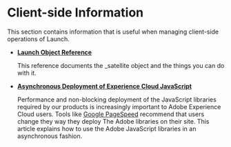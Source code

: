 # Client-side Information

This section contains information that is useful when managing client-side operations of Launch.

* [**Launch Object Reference**](launch-object-reference.md)

  This reference documents the \_satellite object and the things you can do with it.

* [**Asynchronous Deployment of Experience Cloud JavaScript**](https://github.com/Adobe-Marketing-Cloud/reactor-user-docs/tree/67a59a7519514467a713016adfe46d999fe330d8/client-side-information/async.md)

  Performance and non-blocking deployment of the JavaScript libraries required by our products is increasingly important to Adobe Experience Cloud users. Tools like [Google PageSpeed](https://developers.google.com/speed/pagespeed/insights/) recommend that users change they way they deploy The Adobe libraries on their site. This article explains how to use the Adobe JavaScript libraries in an asynchronous fashion.

